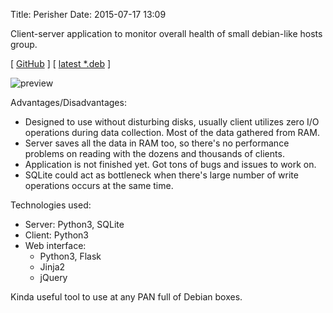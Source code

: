 Title: Perisher
Date: 2015-07-17 13:09

Client-server application to monitor overall health of small debian-like hosts group.

[ [GitHub](https://github.com/agrrh-/perisher) ]
[ [latest *.deb](http://perisher.agrrh.com/download/) ]

![preview]({filename}/media/perisher-showoff-host.png)

Advantages/Disadvantages:

- Designed to use without disturbing disks, usually client utilizes zero I/O operations during data collection. Most of the data gathered from RAM.
- Server saves all the data in RAM too, so there's no performance problems on reading with the dozens and thousands of clients.
- Application is not finished yet. Got tons of bugs and issues to work on.
- SQLite could act as bottleneck when there's large number of write operations occurs at the same time.

Technologies used:

- Server: Python3, SQLite
- Client: Python3
- Web interface:
    - Python3, Flask
    - Jinja2
    - jQuery

Kinda useful tool to use at any PAN full of Debian boxes.
